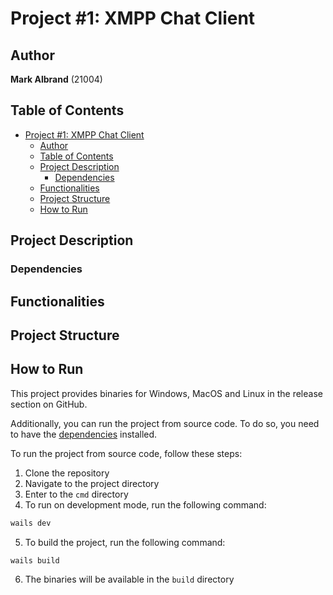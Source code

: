# Project #1: XMPP Chat Client

## Author

**Mark Albrand** (21004)

## Table of Contents

- [Project #1: XMPP Chat Client](#project-1-xmpp-chat-client)
  - [Author](#author)
  - [Table of Contents](#table-of-contents)
  - [Project Description](#project-description)
    - [Dependencies](#dependencies)
  - [Functionalities](#functionalities)
  - [Project Structure](#project-structure)
  - [How to Run](#how-to-run)

## Project Description

### Dependencies

## Functionalities

## Project Structure

## How to Run

This project provides binaries for Windows, MacOS and Linux in the release section on GitHub.

Additionally, you can run the project from source code. To do so, you need to have the [dependencies](#dependencies) installed.

To run the project from source code, follow these steps:

1. Clone the repository
2. Navigate to the project directory
3. Enter to the `cmd` directory
4. To run on development mode, run the following command:

```bash
wails dev
```

5. To build the project, run the following command:

```bash
wails build
```

6. The binaries will be available in the `build` directory